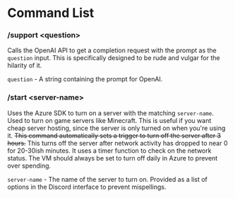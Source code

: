 # Command List
### /support \<question\>
Calls the OpenAI API to get a completion request with the prompt as the `question` input. This is specifically designed to be rude and vulgar for the hilarity of it.

`question` - A string containing the prompt for OpenAI.

### /start \<server-name\>
Uses the Azure SDK to turn on a server with the matching `server-name`. Used to turn on game servers like Minecraft. This is useful if you want cheap server hosting, since the server is only turned on when you're using it. ~~This command automatically sets a trigger to turn off the server after 3 hours.~~ This turns off the server after network activity has dropped to near 0 for 20-30ish minutes. It uses a timer function to check on the network status. The VM should always be set to turn off daily in Azure to prevent over spending.

`server-name` - The name of the server to turn on. Provided as a list of options in the Discord interface to prevent mispellings.
